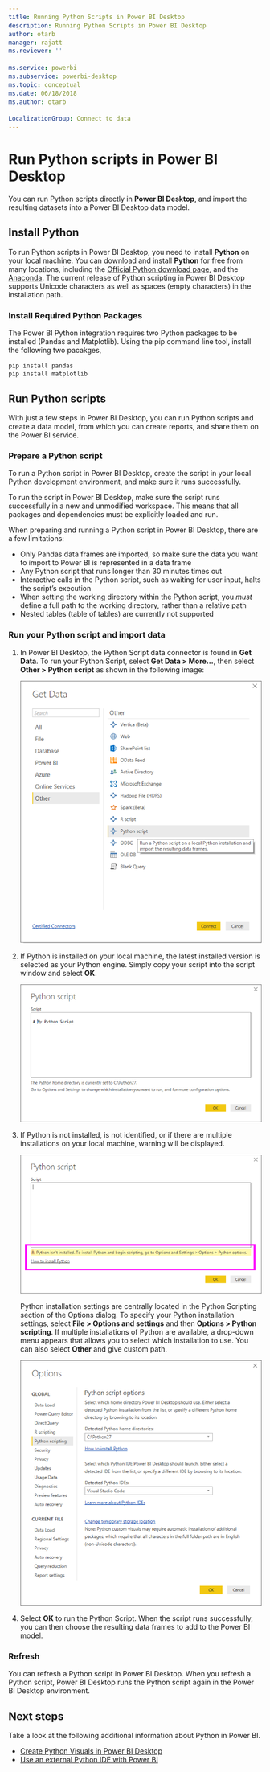 ```yaml
---
title: Running Python Scripts in Power BI Desktop
description: Running Python Scripts in Power BI Desktop
author: otarb
manager: rajatt
ms.reviewer: ''

ms.service: powerbi
ms.subservice: powerbi-desktop
ms.topic: conceptual
ms.date: 06/18/2018
ms.author: otarb

LocalizationGroup: Connect to data
---
```

# Run Python scripts in Power BI Desktop
You can run Python scripts directly in **Power BI Desktop**, and import the resulting datasets into a Power BI Desktop data model.

## Install Python
To run Python scripts in Power BI Desktop, you need to install **Python** on your local machine. You can download and install **Python** for free from many locations, including the [Official Python download page](https://www.python.org/), and the [Anaconda](https://anaconda.org/anaconda/python/). The current release of Python scripting in Power BI Desktop supports Unicode characters as well as spaces (empty characters) in the installation path.

### Install Required Python Packages
The Power BI Python integration requires two Python packages to be installed (Pandas and Matplotlib).  Using the pip command line tool, install the following two pacakges,

```
pip install pandas
pip install matplotlib
```

## Run Python scripts
With just a few steps in Power BI Desktop, you can run Python scripts and create a data model, from which you can create reports, and share them on the Power BI service.

### Prepare a Python script
To run a Python script in Power BI Desktop, create the script in your local Python development environment, and make sure it runs successfully.

To run the script in Power BI Desktop, make sure the script runs successfully in a new and unmodified workspace. This means that all packages and dependencies must be explicitly loaded and run.

When preparing and running a Python script in Power BI Desktop, there are a few limitations:

* Only Pandas data frames are imported, so make sure the data you want to import to Power BI is represented in a data frame
* Any Python script that runs longer than 30 minutes times out
* Interactive calls in the Python script, such as waiting for user input, halts the script’s execution
* When setting the working directory within the Python script, you *must* define a full path to the working directory, rather than a relative path
* Nested tables (table of tables) are currently not supported 

### Run your Python script and import data
1. In Power BI Desktop, the Python Script data connector is found in **Get Data**. To run your Python Script, select **Get Data &gt; More...**, then select **Other &gt; Python script** as shown in the following image:
   
   ![](media/desktop-python-scripts/python-scripts-1.png)
2. If Python is installed on your local machine, the latest installed version is selected as your Python engine. Simply copy your script into the script window and select **OK**.
   
   ![](media/desktop-python-scripts/python-scripts-2.png)
3. If Python is not installed, is not identified, or if there are multiple installations on your local machine, warning will be displayed.
   
   ![](media/desktop-python-scripts/python-scripts-3.png)
   
   Python installation settings are centrally located in the Python Scripting section of the Options dialog. To specify your Python installation settings, select **File > Options and settings** and then **Options > Python scripting**. If multiple installations of Python are available, a drop-down menu appears that allows you to select which installation to use. You can also select **Other** and give custom path.
   
   ![](media/desktop-python-scripts/python-scripts-4.png)
4. Select **OK** to run the Python Script. When the script runs successfully, you can then choose the resulting data frames to add to the Power BI model.

### Refresh
You can refresh a Python script in Power BI Desktop. When you refresh a Python script, Power BI Desktop runs the Python script again in the Power BI Desktop environment.

## Next steps
Take a look at the following additional information about Python in Power BI.

* [Create Python Visuals in Power BI Desktop](desktop-python-visuals.md)
* [Use an external Python IDE with Power BI](desktop-python-ide.md)
